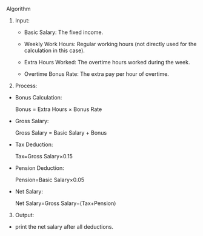 Algorithm
1. Input:

   - Basic Salary: The fixed income.

   - Weekly Work Hours: Regular working hours (not directly used for the calculation in this case).

   - Extra Hours Worked: The overtime hours worked during the week.

   - Overtime Bonus Rate: The extra pay per hour of overtime.
2. Process:

 - Bonus Calculation:

      Bonus = Extra Hours × Bonus Rate

  - Gross Salary:

       Gross Salary = Basic Salary + Bonus

  - Tax Deduction:

      Tax=Gross Salary×0.15

  - Pension Deduction:

      Pension=Basic Salary×0.05

  - Net Salary:

     Net Salary=Gross Salary−(Tax+Pension)
    
3. Output:

  - print the net salary after all deductions.
